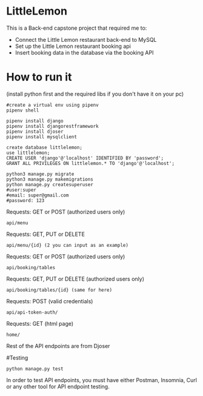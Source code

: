 # LittleLemon
This is a Back-end capstone project that required me to:
- Connect the Little Lemon restaurant back-end to MySQL
- Set up the Little Lemon restaurant booking api
- Insert booking data in the database via the booking API

# How to run it
(install python first and the required libs if you don't have it on your pc)
```
#create a virtual env using pipenv
pipenv shell

pipenv install django
pipenv install djangorestframework
pipenv install djoser
pipenv install mysqlclient
```

```
create database littlelemon;
use littlelemon;
CREATE USER 'django'@'localhost' IDENTIFIED BY 'password';
GRANT ALL PRIVILEGES ON littlelemon.* TO 'django'@'localhost';
```

```
python3 manage.py migrate 
python3 manage.py makemigrations
python manage.py createsuperuser
#user:super
#email: super@gmail.com
#password: 123
```

Requests: GET or POST (authorized users only)
```
api/menu
```

Requests: GET, PUT or DELETE
```
api/menu/{id} (2 you can input as an example)
```

Requests: GET or POST (authorized users only)
```
api/booking/tables
```

Requests: GET, PUT or DELETE (authorized users only)
```
api/booking/tables/{id} (same for here)
```

Requests: POST (valid credentials)
```
api/api-token-auth/
```

Requests: GET (html page)
```
home/
```

Rest of the API endpoints are from Djoser

#Testing
```
python manage.py test
```
In order to test API endpoints, you must have either Postman, Insomnia, Curl or any other tool for API endpoint testing.


